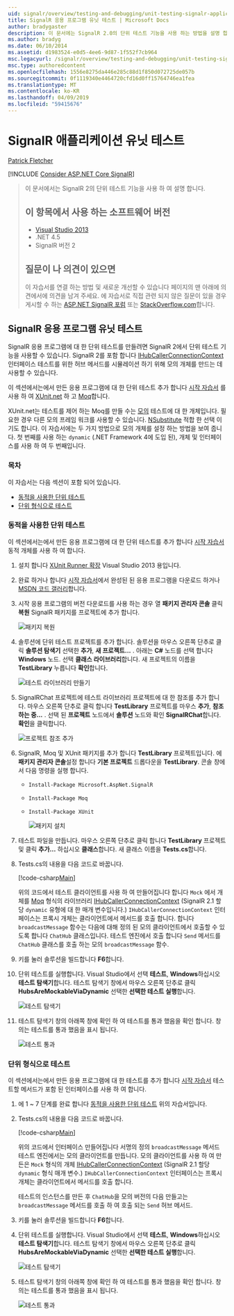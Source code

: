 ```yaml
---
uid: signalr/overview/testing-and-debugging/unit-testing-signalr-applications
title: SignalR 응용 프로그램 유닛 테스트 | Microsoft Docs
author: bradygaster
description: 이 문서에는 SignalR 2.0의 단위 테스트 기능을 사용 하는 방법을 설명 합니다.
ms.author: bradyg
ms.date: 06/10/2014
ms.assetid: d1983524-e0d5-4ee6-9d87-1f552f7cb964
msc.legacyurl: /signalr/overview/testing-and-debugging/unit-testing-signalr-applications
msc.type: authoredcontent
ms.openlocfilehash: 1556e8275da446e285c88d1f850d072725de057b
ms.sourcegitcommit: 0f1119340e4464720cfd16d0ff15764746ea1fea
ms.translationtype: MT
ms.contentlocale: ko-KR
ms.lasthandoff: 04/09/2019
ms.locfileid: "59415676"
---
```

# <a name="unit-testing-signalr-applications"></a>SignalR 애플리케이션 유닛 테스트

[Patrick Fletcher](https://github.com/pfletcher)

[!INCLUDE [Consider ASP.NET Core SignalR](~/includes/signalr/signalr-version-disambiguation.md)]

> 이 문서에서는 SignalR 2의 단위 테스트 기능을 사용 하 여 설명 합니다.
>
> ## <a name="software-versions-used-in-this-topic"></a>이 항목에서 사용 하는 소프트웨어 버전
>
>
> - [Visual Studio 2013](https://my.visualstudio.com/Downloads?q=visual%20studio%202013)
> - .NET 4.5
> - SignalR 버전 2
>
>
>
> ## <a name="questions-and-comments"></a>질문이 나 의견이 있으면
>
> 이 자습서를 연결 하는 방법 및 새로운 개선할 수 있습니다 페이지의 맨 아래에 의견에서에 의견을 남겨 주세요. 에 자습서로 직접 관련 되지 않은 질문이 있을 경우 게시할 수 하는 [ASP.NET SignalR 포럼](https://forums.asp.net/1254.aspx/1?ASP+NET+SignalR) 또는 [StackOverflow.com](http://stackoverflow.com/)합니다.


<a id="unit"></a>
## <a name="unit-testing-signalr-applications"></a>SignalR 응용 프로그램 유닛 테스트

SignalR 응용 프로그램에 대 한 단위 테스트를 만들려면 SignalR 2에서 단위 테스트 기능을 사용할 수 있습니다. SignalR 2를 포함 합니다 [IHubCallerConnectionContext](https://msdn.microsoft.com/library/microsoft.aspnet.signalr.hubs.ihubcallerconnectioncontext(v=vs.118).aspx) 인터페이스 테스트를 위한 허브 메서드를 시뮬레이션 하기 위해 모의 개체를 만드는 데 사용할 수 있습니다.

이 섹션에서는에서 만든 응용 프로그램에 대 한 단위 테스트 추가 합니다 [시작 자습서](../getting-started/tutorial-getting-started-with-signalr.md) 를 사용 하 여 [XUnit.net](https://github.com/xunit/xunit) 하 고 [Moq](https://github.com/Moq/moq4)합니다.

XUnit.net는 테스트를 제어 하는 Moq를 만들 수는 [모의](http://en.wikipedia.org/wiki/Mock_object) 테스트에 대 한 개체입니다. 필요한 경우 다른 모의 프레임 워크를 사용할 수 있습니다. [NSubstitute](http://nsubstitute.github.io/) 적합 한 선택 이기도 합니다. 이 자습서에는 두 가지 방법으로 모의 개체를 설정 하는 방법을 보여 줍니다. 첫 번째를 사용 하는 `dynamic` (.NET Framework 4에 도입 된), 개체 및 인터페이스를 사용 하 여 두 번째입니다.

### <a name="contents"></a>목차

이 자습서는 다음 섹션이 포함 되어 있습니다.

- [동적을 사용한 단위 테스트](#dynamic)
- [단위 형식으로 테스트](#type)

<a id="dynamic"></a>
### <a name="unit-testing-with-dynamic"></a>동적을 사용한 단위 테스트

이 섹션에서는에서 만든 응용 프로그램에 대 한 단위 테스트를 추가 합니다 [시작 자습서](../getting-started/tutorial-getting-started-with-signalr.md) 동적 개체를 사용 하 여 합니다.

1. 설치 합니다 [XUnit Runner 확장](https://visualstudiogallery.msdn.microsoft.com/463c5987-f82b-46c8-a97e-b1cde42b9099) Visual Studio 2013 용입니다.
2. 완료 하거나 합니다 [시작 자습서](../getting-started/tutorial-getting-started-with-signalr.md)에서 완성된 된 응용 프로그램을 다운로드 하거나 [MSDN 코드 갤러리](https://code.msdn.microsoft.com/SignalR-Getting-Started-b9d18aa9)합니다.
3. 시작 응용 프로그램의 버전 다운로드를 사용 하는 경우 열 **패키지 관리자 콘솔** 클릭 **복원** SignalR 패키지를 프로젝트에 추가 합니다.

    ![패키지 복원](unit-testing-signalr-applications/_static/image1.png)
4. 솔루션에 단위 테스트 프로젝트를 추가 합니다. 솔루션을 마우스 오른쪽 단추로 클릭 **솔루션 탐색기** 선택한 **추가**, **새 프로젝트...** . 아래는 **C#** 노드를 선택 합니다 **Windows** 노드. 선택 **클래스 라이브러리**합니다. 새 프로젝트의 이름을 **TestLibrary** 누릅니다 **확인**합니다.

    ![테스트 라이브러리 만들기](unit-testing-signalr-applications/_static/image2.png)
5. SignalRChat 프로젝트에 테스트 라이브러리 프로젝트에 대 한 참조를 추가 합니다. 마우스 오른쪽 단추로 클릭 합니다 **TestLibrary** 프로젝트를 마우스 **추가**, **참조 하는 중...** . 선택 된 **프로젝트** 노드에서 **솔루션** 노드와 확인 **SignalRChat**합니다. **확인**을 클릭합니다.

    ![프로젝트 참조 추가](unit-testing-signalr-applications/_static/image3.png)
6. SignalR, Moq 및 XUnit 패키지를 추가 합니다 **TestLibrary** 프로젝트입니다. 에 **패키지 관리자 콘솔**설정 합니다 **기본 프로젝트** 드롭다운을 **TestLibrary**. 콘솔 창에서 다음 명령을 실행 합니다.

   - `Install-Package Microsoft.AspNet.SignalR`
   - `Install-Package Moq`
   - `Install-Package XUnit`

     ![패키지 설치](unit-testing-signalr-applications/_static/image4.png)
7. 테스트 파일을 만듭니다. 마우스 오른쪽 단추로 클릭 합니다 **TestLibrary** 프로젝트 및 클릭 **추가...** 하십시오 **클래스**합니다. 새 클래스 이름을 **Tests.cs**합니다.
8. Tests.cs의 내용을 다음 코드로 바꿉니다.

    [!code-csharp[Main](unit-testing-signalr-applications/samples/sample1.cs)]

    위의 코드에서 테스트 클라이언트를 사용 하 여 만들어집니다 합니다 `Mock` 에서 개체를 [Moq](https://github.com/Moq/moq4) 형식의 라이브러리 [IHubCallerConnectionContext](https://msdn.microsoft.com/library/microsoft.aspnet.signalr.hubs.ihubcallerconnectioncontext(v=vs.118).aspx) (SignalR 2.1 할당 `dynamic` 유형에 대 한 매개 변수입니다.) `IHubCallerConnectionContext` 인터페이스는 프록시 개체는 클라이언트에서 메서드를 호출 합니다. 합니다 `broadcastMessage` 함수는 다음에 대해 정의 된 모의 클라이언트에서 호출할 수 있도록 합니다 `ChatHub` 클래스입니다. 테스트 엔진에서 호출 합니다 `Send` 메서드를 `ChatHub` 클래스를 호출 하는 모의 `broadcastMessage` 함수.
9. 키를 눌러 솔루션을 빌드합니다 **F6**합니다.
10. 단위 테스트를 실행합니다. Visual Studio에서 선택 **테스트**, **Windows**하십시오 **테스트 탐색기**합니다. 테스트 탐색기 창에서 마우스 오른쪽 단추로 클릭 **HubsAreMockableViaDynamic** 선택한 **선택한 테스트 실행**합니다.

    ![테스트 탐색기](unit-testing-signalr-applications/_static/image5.png)
11. 테스트 탐색기 창의 아래쪽 창에 확인 하 여 테스트를 통과 했음을 확인 합니다. 창의는 테스트를 통과 했음을 표시 됩니다.

    ![테스트 통과](unit-testing-signalr-applications/_static/image6.png)

<a id="type"></a>
### <a name="unit-testing-by-type"></a>단위 형식으로 테스트

이 섹션에서는에서 만든 응용 프로그램에 대 한 테스트를 추가 합니다 [시작 자습서](../getting-started/tutorial-getting-started-with-signalr.md) 테스트할 메서드가 포함 된 인터페이스를 사용 하 여 합니다.

1. 에 1 ~ 7 단계를 완료 합니다 [동적을 사용한 단위 테스트](#dynamic) 위의 자습서입니다.
2. Tests.cs의 내용을 다음 코드로 바꿉니다.

    [!code-csharp[Main](unit-testing-signalr-applications/samples/sample2.cs)]

    위의 코드에서 인터페이스 만들어집니다 서명의 정의 `broadcastMessage` 메서드 테스트 엔진에서는 모의 클라이언트를 만듭니다. 모의 클라이언트를 사용 하 여 만든은 `Mock` 형식의 개체 [IHubCallerConnectionContext](https://msdn.microsoft.com/library/microsoft.aspnet.signalr.hubs.ihubcallerconnectioncontext(v=vs.118).aspx) (SignalR 2.1 할당 `dynamic` 형식 매개 변수.) `IHubCallerConnectionContext` 인터페이스는 프록시 개체는 클라이언트에서 메서드를 호출 합니다.

    테스트의 인스턴스를 만든 후 `ChatHub`을 모의 버전의 다음 만들고는 `broadcastMessage` 메서드를 호출 하 여 호출 되는 `Send` 허브 메서드.
3. 키를 눌러 솔루션을 빌드합니다 **F6**합니다.
4. 단위 테스트를 실행합니다. Visual Studio에서 선택 **테스트**, **Windows**하십시오 **테스트 탐색기**합니다. 테스트 탐색기 창에서 마우스 오른쪽 단추로 클릭 **HubsAreMockableViaDynamic** 선택한 **선택한 테스트 실행**합니다.

    ![테스트 탐색기](unit-testing-signalr-applications/_static/image7.png)
5. 테스트 탐색기 창의 아래쪽 창에 확인 하 여 테스트를 통과 했음을 확인 합니다. 창의는 테스트를 통과 했음을 표시 됩니다.

    ![테스트 통과](unit-testing-signalr-applications/_static/image8.png)
